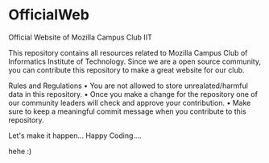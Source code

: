 # OfficialWeb
Official Website of Mozilla Campus Club IIT


This repository contains all resources related to Mozilla Campus Club of Informatics Institute of Technology. Since we are a open source community, you can contribute this repository to make a great website for our club.

Rules and Regulations
•    You are not allowed to store unrealated/harmful data in this repository.
•    Once you make a change for the repository one of our community leaders will check and approve your contribution.
•    Make sure to keep a meaningful commit message when you contribute to this repository.

Let's make it happen...
Happy Coding.... 

hehe :)

